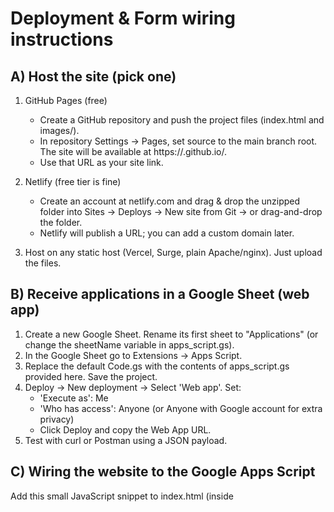 Deployment & Form wiring instructions
====================================

A) Host the site (pick one)
---------------------------
1) GitHub Pages (free)
   - Create a GitHub repository and push the project files (index.html and images/).
   - In repository Settings → Pages, set source to the main branch root. The site will be available at https://<username>.github.io/<repo>.
   - Use that URL as your site link.

2) Netlify (free tier is fine)
   - Create an account at netlify.com and drag & drop the unzipped folder into Sites → Deploys → New site from Git → or drag-and-drop the folder.
   - Netlify will publish a URL; you can add a custom domain later.

3) Host on any static host (Vercel, Surge, plain Apache/nginx). Just upload the files.

B) Receive applications in a Google Sheet (web app)
--------------------------------------------------
1) Create a new Google Sheet. Rename its first sheet to "Applications" (or change the sheetName variable in apps_script.gs).
2) In the Google Sheet go to Extensions → Apps Script.
3) Replace the default Code.gs with the contents of apps_script.gs provided here. Save the project.
4) Deploy → New deployment → Select 'Web app'. Set:
   - 'Execute as': Me
   - 'Who has access': Anyone (or Anyone with Google account for extra privacy)
   - Click Deploy and copy the Web App URL.
5) Test with curl or Postman using a JSON payload.

C) Wiring the website to the Google Apps Script
-----------------------------------------------
Add this small JavaScript snippet to index.html (inside <script> after the form submit handler) — replace WEB_APP_URL with your Web App URL from step B4:

```js
// After saving locally into localStorage, also POST to Google Apps Script
fetch('WEB_APP_URL', {
  method: 'POST',
  headers: {'Content-Type':'application/json'},
  body: JSON.stringify(app) // 'app' is the same object saved locally
}).then(r => r.json()).then(j => { console.log('sent to sheet', j); }).catch(e => { console.warn('sheet error', e); });
```

Note: If you set 'Who has access' to 'Anyone', the web app will accept public POSTs. If you want stronger security, use 'Anyone with Google account' and require authentication — that's more advanced and I can help set it up using Google OAuth or a small server-side proxy.

D) Email notifications (serverless)
----------------------------------
If you want automatic email notifications (instead of relying on the user to press 'Send by Email'), you can:
- Add a second Apps Script function to send an email when a new row is appended (using MailApp.sendEmail).
- Or use Zapier / Make to watch the Google Sheet and email you when a new row appears.

E) Custom domain and HTTPS
--------------------------
Both Netlify and GitHub Pages support custom domains with HTTPS automatically. Netlify is simpler for drag-and-drop deployments and offers built-in forms & redirects.

If you'd like, I can:
- Deploy the site to GitHub Pages for you (I will provide exact git commands and a ready-to-push repo structure).
- Deploy to Netlify and provide the live link (you'd need to connect the Netlify account or provide the ZIP to upload).

Security & Privacy note:
- The included Google Apps Script accepts public POST by default when deployed as 'Anyone'. Do not publish sensitive data. For personal data protection, set 'Anyone with Google account' and restrict access, or add a simple shared secret parameter checked by the script before appending.
